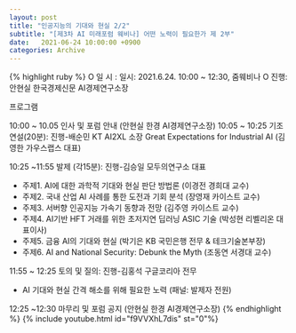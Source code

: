 ```yaml
---
layout: post
title: "인공지능의 기대와 현실 2/2"
subtitle: "[제3차 AI 미래포럼 웨비나] 어떤 노력이 필요한가 제 2부"
date:   2021-06-24 10:00:00 +0900
categories: Archive
---
```


{% highlight ruby %}
O 일 시 : 일시: 2021.6.24. 10:00 ~ 12:30, 줌웨비나
O 진행: 안현실 한국경제신문 AI경제연구소장

프로그램

10:00 ~ 10.05 인사 및 포럼 안내 (안현실 한경 AI경제연구소장)
10:05 ~ 10:25 기조연설(20분): 진행-배순민 KT AI2XL 소장
   Great Expectations for Industrial AI (김영한 가우스랩스 대표)

10:25 ~11:55 발제 (각15분): 진행-김승일 모두의연구소 대표
  - 주제1. AI에 대한 과학적 기대와 현실 판단 방법론 (이경전 경희대 교수)
  - 주제2. 국내 산업 AI 사례를 통한 도전과 기회 분석 (장영재 카이스트 교수)
  - 주제3. 서버향 인공지능 가속기 동향과 전망 (김주영 카이스트 교수)
  - 주제4. AI기반 HFT 거래를 위한 초저지연 딥러닝 ASIC 기술
                                              (박성현 리벨리온 대표이사)
  - 주제5. 금융 AI의 기대와 현실 (박기은 KB 국민은행 전무 & 테크기술본부장)
  - 주제6. AI and National Security: Debunk the Myth (조동연 서경대 교수)

11:55 ~ 12:25 토의 및 질의: 진행-김홍석 구글코리아 전무
  - AI 기대와 현실 간격 해소를 위해 필요한 노력 (패널: 발제자 전원)

12:25 ~12:30 마무리 및 포럼 공지 (안현실 한경 AI경제연구소장)
{% endhighlight %}
{% include youtube.html id="f9VVXhL7dis" st="0"%}

